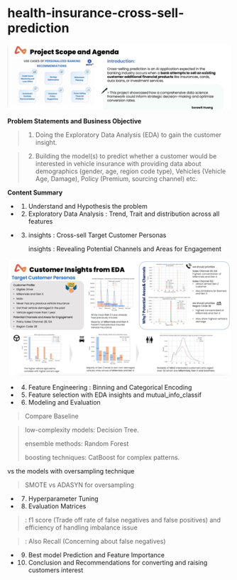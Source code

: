# health-insurance-cross-sell-prediction
<img src="https://raw.githubusercontent.com/joesrwt/ML_vehicle-insurance-cross-sell-prediction/main/Image 5-7-2568 BE at 15.53.jpeg" style="max-width:100%; border-radius:8px;">

**Problem Statements and Business Objective**
>1. Doing the Exploratory Data Analysis (EDA) to gain the customer insight.

> 2. Building the model(s) to predict whether a customer would be interested in vehicle insurance with providing data about demographics (gender, age, region code type), Vehicles (Vehicle Age, Damage), Policy (Premium, sourcing channel) etc.


**Content Summary**

- 1) Understand and Hypothesis the problem

- 2) Exploratory Data Analysis : Trend, Trait and distribution across all features

- 3) insights : Cross-sell Target Customer Personas

     insights : Revealing Potential Channels and Areas for Engagement

<img src="https://raw.githubusercontent.com/joesrwt/ML_vehicle-insurance-cross-sell-prediction/main/Image 5-7-2568 BE at 15.38.jpeg" style="max-width:100%; border-radius:8px;">

- 4) Feature Engineering : Binning and Categorical Encoding

- 5) Feature selection with EDA insights and mutual_info_classif

- 6) Modeling and Evaluation

> Compare Baseline

> low-complexity models: Decision Tree.
> 
> ensemble methods: Random Forest
>
> boosting techniques: CatBoost for complex patterns.

vs the models with oversampling technique

> SMOTE vs ADASYN for oversampling

- 7) Hyperparameter Tuning

- 8) Evaluation Matrices

> : f1 score (Trade off rate of false negatives and false positives) and efficiency of handling imbalance issue

> : Also Recall (Concerning about false negatives)

- 9) Best model Prediction and Feature Importance

- 10) Conclusion and Recommendations for converting and raising customers interest
